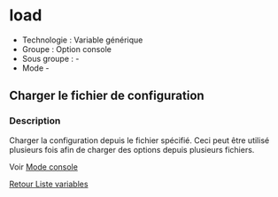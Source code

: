 # load

* Technologie : Variable générique
* Groupe : Option console
* Sous groupe : -
* Mode - 

## Charger le fichier de configuration

### Description

Charger la configuration depuis le fichier spécifié.
Ceci peut être utilisé plusieurs fois afin de charger des options depuis plusieurs fichiers.

Voir [Mode console](../console/mode_console.md#actions)

[Retour Liste variables](variable_list.md)
